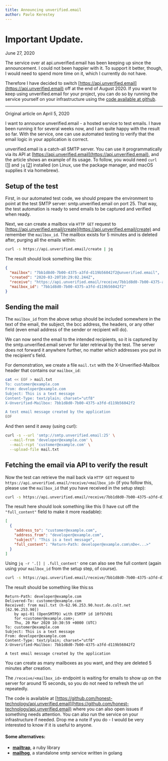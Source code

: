 ```yaml
---
title: Announcing unverified.email
author: Pavlo Kerestey
---
```


# Important Update.

June 27, 2020

The service over at api.unverified.email has been keeping up since the announcement.
I could not been happier with it. To support it better, though, I would need to 
spend more time on it, which I currently do not have.

Therefore I have decided to switch 
[https://api.unverified.email](https://api.unverified.email) off at the end of 
August 2020. If you want to keep using unverified.email for your project, you can
do so by running the service yourself on your infrastructure using the 
[code available at github](https://github.com/honest-technology/api.unverified.email).

----

Original article on April 5, 2020

I want to announce unverified.email - a hosted service to test emails. I have
been running it for several weeks now, and I am quite happy with the result so
far. With the service, one can use automated testing to verify that the email
logic in your application is correct.

unverified.email is a catch-all SMTP server. You can use it programmatically via
its API at [https://api.unverified.email](https://api.unverified.email), and
the article shows an example of its usage. To follow, you would need `curl` [[1]]
and `jq` [[2]] installed (on Linux, use the package manager, and macOS supplies
it via homebrew).

## Setup of the test

First, in our automated test code, we should prepare the environment to point at
the test SMTP server: smtp.unverified.email on port 25. That way, the test
automation is ready to send emails to be captured and verified when ready.

Next, we can create a mailbox via `HTTP GET` request to
[https://api.unverified.email/create](https://api.unverified.email/create) and
remember the `mailbox_id`. The mailbox exists for 5 minutes and is deleted
after, purging all the emails within:

```bash
curl -s https://api.unverified.email/create | jq
```

The result should look something like this:

```json
{
  "mailbox": "7bb1d8d0-7b00-4375-a3fd-d119b56042f2@unverified.email",
  "created": "2020-03-20T10:29:02.244Z",
  "receive": "https://api.unverified.email/receive/7bb1d8d0-7b00-4375-a3fd-d119b56042f2",
  "mailbox_id": "7bb1d8d0-7b00-4375-a3fd-d119b56042f2"
}
```

## Sending the mail

The `mailbox_id` from the above setup should be included somewhere in the text
of the email, the subject, the bcc address, the headers, or any other field
(even email address of the sender or recipient will do).

We can now send the email to the intended recipients, so it is captured by the
smtp.unverified.email server for later retrieval by the test. The server does
not forward it anywhere further, no matter which addresses you put in the
recipient's field.

For demonstration, we create a file `mail.txt` with the X-Unverified-Mailbox
header that contains our `mailbox_id`:

```bash
cat << EOF > mail.txt
To: customer@example.com
From: developer@example.com
Subject: This is a text message
Content-Type: text/plain; charset="utf8"
X-Unverified-Mailbox: 7bb1d8d0-7b00-4375-a3fd-d119b56042f2

A test email message created by the application
EOF
```

And then send it away (using curl):

```bash
curl -s --url 'smtp://smtp.unverified.email:25' \
  --mail-from 'developer@example.com' \
  --mail-rcpt 'customer@example.com' \
  --upload-file mail.txt
```

## Fetching the email via API to verify the result

Now the test can retrieve the mail back via `HTTP GET` request to
`https://api.unverified.email/receive/<mailbox_id>` (if you follow this, please
use the `mailbox_id` that you have received in the setup step):

```bash
curl -s https://api.unverified.email/receive/7bb1d8d0-7b00-4375-a3fd-d119b56042f2 | jq
```

The result here should look something like this (I have cut off the
`"full_content"` field to make it more readable):

```json
[
  {
    "address_to": "customer@example.com",
    "address_from": "developer@example.com",
    "subject": "This is a text message",
    "full_content": "Return-Path: developer@example.com\nDe<...>"
  }
]
```

Using `jq -r '.[] | .full_content'` one can also see the full content (again
using your `mailbox_id` from the setup step, of course).

```bash
curl -s https://api.unverified.email/receive/7bb1d8d0-7b00-4375-a3fd-d119b56042f2 | jq -r '.[] | .full_content'
```

The result should be something like this:ss

```
Return-Path: developer@example.com
Delivered-To: customer@example.com
Received: from mail.txt (h-62.96.253.90.host.de.colt.net [62.96.253.90])
    by api-01 (OpenSMTPD) with ESMTP id 10f97d91
    for <customer@example.com>;
    Thu, 20 Mar 2020 10:30:59 +0000 (UTC)
To: customer@example.com
Subject: This is a text message
From: developer@example.com
Content-Type: text/plain; charset="utf8"
X-Unverified-Mailbox: 7bb1d8d0-7b00-4375-a3fd-d119b56042f2

A test email message created by the application
```

You can create as many mailboxes as you want, and they are deleted 5
minutes after creation.

The `/receive/<mailbox_id>` endpoint is waiting for emails to show up on the
server for around 15 seconds, so you do not need to refresh the url repeatedly.

The code is available at
[https://github.com/honest-technology/api.unverified.email](https://github.com/honest-technology/api.unverified.email)
where you can also open issues if something needs attention. You can also run
the service on your infrastructure if needed. Drop me a note if you do -
I would be very interested to know if it is useful to anyone.

#### Some alternatives:

- [**mailtrap**](https://rubygems.org/gems/mailtrap), a ruby library
- [**mailhog**](https://github.com/mailhog/MailHog), a standalone smtp service
  written in golang

[1]: https://curl.haxx.se/download.html
[2]: https://stedolan.github.io/jq/download/
